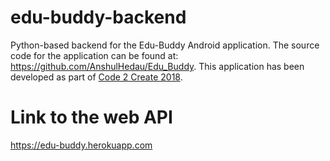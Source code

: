# edu-buddy-backend
Python-based backend for the Edu-Buddy Android application. The source code for the application can be found at: https://github.com/AnshulHedau/Edu_Buddy. This application has been developed as part of [Code 2 Create 2018](https://www.hackathon.com/event/code-2-create-2018---acm-vit-41706437076).

# Link to the web API
https://edu-buddy.herokuapp.com
